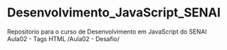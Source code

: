 # Desenvolvimento_JavaScript_SENAI
 Repositorio para o curso de Desenvolvimento em JavaScript do SENAI
 Aula02 - Tags HTML /Aula02 - Desafio/
